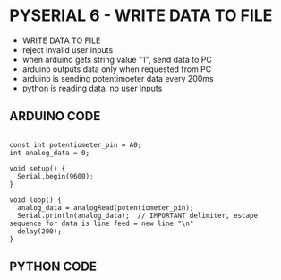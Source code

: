 # PYSERIAL 6 - WRITE DATA TO FILE

-	WRITE DATA TO FILE
-	reject invalid user inputs
-	when arduino gets string value "1", send data to PC
-	arduino outputs data only when requested from PC
-	arduino is sending potentimoeter data every 200ms
-	python is reading data. no user inputs


## ARDUINO CODE
```

const int potentiometer_pin = A0;
int analog_data = 0;
  
void setup() {
  Serial.begin(9600);
}

void loop() {
  analog_data = analogRead(potentiometer_pin);
  Serial.println(analog_data);  // IMPORTANT delimiter, escape sequence for data is line feed = new line "\n"
  delay(200);
}
```

## PYTHON CODE

```python

```